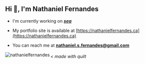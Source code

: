<p align="left"> 
<!-- <img src="https://komarev.com/ghpvc/?username=nathanielfernandes&label=Profile%20views&color=0e75b6&style=flat" alt="nathanielfernandes" /> -->

## Hi 👋, I'm Nathaniel Fernandes
<!-- <h3 align="center">thinks in python, codes in anything 🧑🏾‍🚀</h3> -->
</p>

- I'm currently working on [***sea***](https://github.com/nathanielfernandes/sea)

- My portfolio site is available at [https://nathanielfernandes.ca](https://nathanielfernandes.ca)

- You can reach me at **nathaniel.s.fernandes@gmail.com**

<!-- - 🤝 I’m looking for help with my [discord bot](https://github.com/nathanielfernandes/HamoodBot) -->


<!-- <h3 align="left">Languages and Tools:</h3> -->
<img align="left" src="https://stars.ncp.nathanferns.xyz/nathanielfernandes/image?threshold=2" alt="nathanielfernandes" />

###### < made with quilt

<!-- <p>&nbsp;<img align="center" src="https://github-readme-stats.vercel.app/api?username=nathanielfernandes&show_icons=true&locale=en" alt="nathanielfernandes" /></p> -->

<!-- <h3 align="left">Project Gallery:</h3>

[**Rustacean-Tracing**](https://github.com/nathanielfernandes/Rustacean-Tracing)
<a href="https://github.com/nathanielfernandes/Rustacean-Tracing">
<img src="./images/finalrender.png">
</a>

[**nathan-ide**](https://github.com/nathanielfernandes/nathan-ide)
<a href="https://github.com/nathanielfernandes/nathan-ide">
<img src="https://cdn.discordapp.com/attachments/792686378366009354/898395105558417418/unknown.png" >
</a>

[**HamoodBot**](https://github.com/nathanielfernandes/HamoodBot)
<a href="https://github.com/nathanielfernandes/HamoodBot">
<img src="https://cdn.discordapp.com/attachments/829072008733261834/912884343008006174/unknown.png" >
</a> -->
